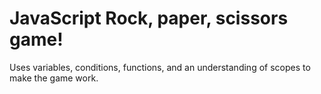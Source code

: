 # JavaScript Rock, paper, scissors game!
Uses variables, conditions, functions, and an understanding of scopes to make the game work.
